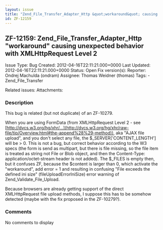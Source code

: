```yaml
---
layout: issue
title: "Zend_File_Transfer_Adapter_Http &quot;workaround&quot; causing unexpected behavior with XMLHttpRequest Level 2"
id: ZF-12159
---
```


ZF-12159: Zend\_File\_Transfer\_Adapter\_Http "workaround" causing unexpected behavior with XMLHttpRequest Level 2
------------------------------------------------------------------------------------------------------------------

 Issue Type: Bug Created: 2012-04-16T22:11:21.000+0000 Last Updated: 2012-04-16T22:11:21.000+0000 Status: Open Fix version(s): 
 Reporter:  Ondrej Machulda (ondram)  Assignee:  Thomas Weidner (thomas)  Tags: - Zend\_File\_Transfer
 
 Related issues: 
 Attachments: 
### Description

This bug is related (but not duplicate) of an ZF-10279.

When you are using FormData (from XMLHttpRequest Level 2 - see [http://dvcs.w3.org/hg/xhr/…](http://dvcs.w3.org/hg/xhr/raw-file/tip/Overview.html#the-append%28%29-method)), aka "AJAX file upload", and you don't select any file, the $\_SERVER['CONTENT\_LENGTH'] will be > 0. This is not a bug, but correct behavior according to the W3 specs (the form is send as multipart, but there is file missing, so the file item is treated as string not File or Blob object, and then the Content-Type: application/octet-stream header is not added). The $\_FILES is empty then, but it confuses ZF, because the $content is larger than 0, which activate the "workaround", add error = 1 and resulting in confusing "File exceeds the defined ini size" (fileUploadErrorIniSize) error warning of Zend\_Validate\_File\_Upload.

Because browsers are already getting support of the direct XMLHttpRequest file upload methods, I suppose this has to be somehow detected (maybe with the fix proposed in the ZF-10279?).

 

 

### Comments

No comments to display